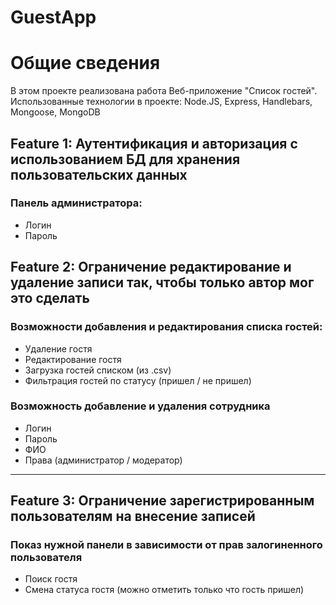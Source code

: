 # GuestApp

# Общие сведения
В этом проекте реализована работа Веб-приложение "Список гостей". 
Использованные технологии в проекте: 
Node.JS, Express, Handlebars, Mongoose, MongoDB

## Feature 1: Аутентификация и авторизация с использованием БД для хранения пользовательских данных
### Панель администратора:
- Логин
- Пароль


## Feature 2: Ограничение редактирование и удаление записи так, чтобы только автор мог это сделать
### Возможности добавления и редактирования списка гостей:
- Удаление гостя
- Редактирование гостя
- Загрузка гостей списком (из .csv)
- Фильтрация гостей по статусу (пришел / не пришел)

### Возможность добавление и удаления сотрудника
- Логин
- Пароль
- ФИО
- Права (администратор / модератор)

**********************************************************

## Feature 3: Ограничение зарегистрированным пользователям на внесение записей 
### Показ нужной панели в зависимости от прав залогиненного пользователя
- Поиск гостя
- Смена статуса гостя (можно отметить только что гость пришел)

